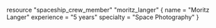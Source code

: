 resource "spaceship_crew_member" "moritz_langer" {
  name        = "Moritz Langer"
  experience  = "5 years"
  specialty   = "Space Photography"
}